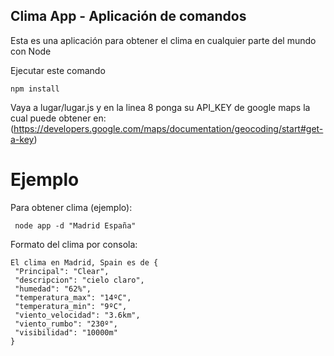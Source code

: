 ## Clima App - Aplicación de comandos

Esta es una aplicación para obtener el clima en cualquier parte del mundo con Node

Ejecutar este comando

````
npm install

````


Vaya a lugar/lugar.js y en la linea 8 ponga su API_KEY de google maps la cual puede
obtener en:(https://developers.google.com/maps/documentation/geocoding/start#get-a-key)

# Ejemplo

Para obtener clima (ejemplo):

```
 node app -d "Madrid España"

 ```

 Formato del clima por consola:


 ```
El clima en Madrid, Spain es de {
  "Principal": "Clear",
  "descripcion": "cielo claro",
  "humedad": "62%",
  "temperatura_max": "14ºC",
  "temperatura_min": "9ºC",
  "viento_velocidad": "3.6km",
  "viento_rumbo": "230º",
  "visibilidad": "10000m"
}

 ```
 



